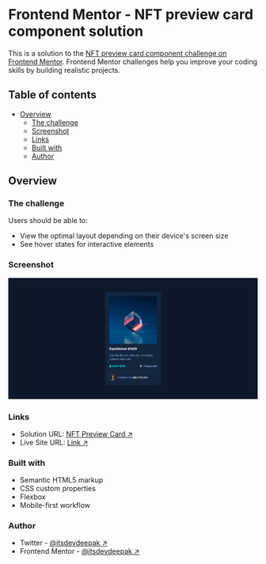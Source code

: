 # Frontend Mentor - NFT preview card component solution

This is a solution to the [NFT preview card component challenge on Frontend Mentor](https://www.frontendmentor.io/challenges/nft-preview-card-component-SbdUL_w0U). Frontend Mentor challenges help you improve your coding skills by building realistic projects. 

## Table of contents

- [Overview](#overview)
  - [The challenge](#the-challenge)
  - [Screenshot](#screenshot)
  - [Links](#links)
  - [Built with](#built-with)
  - [Author](#author)

## Overview

### The challenge

Users should be able to:

- View the optimal layout depending on their device's screen size
- See hover states for interactive elements

### Screenshot

![](.github/images/screenshot.png)


### Links

- Solution URL: [NFT Preview Card ↗](https://www.frontendmentor.io/solutions/nft-preview-card-component-html-css-4KZbCYeozW)
- Live Site URL: [Link ↗](https://itsdevdeepak.github.io/nft-preview-card-component/)


### Built with

- Semantic HTML5 markup
- CSS custom properties
- Flexbox
- Mobile-first workflow


### Author

- Twitter - [@itsdevdeepak ↗](https://www.twitter.com/itsdevdeepak)
- Frontend Mentor - [@itsdevdeepak ↗](https://www.frontendmentor.io/profile/itsdevdeepak)
